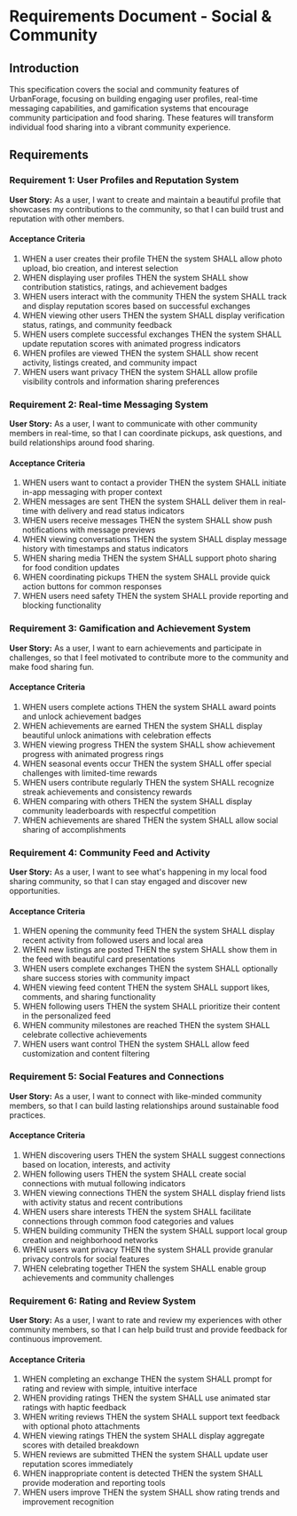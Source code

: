 # Requirements Document - Social & Community

## Introduction

This specification covers the social and community features of UrbanForage, focusing on building engaging user profiles, real-time messaging capabilities, and gamification systems that encourage community participation and food sharing. These features will transform individual food sharing into a vibrant community experience.

## Requirements

### Requirement 1: User Profiles and Reputation System

**User Story:** As a user, I want to create and maintain a beautiful profile that showcases my contributions to the community, so that I can build trust and reputation with other members.

#### Acceptance Criteria

1. WHEN a user creates their profile THEN the system SHALL allow photo upload, bio creation, and interest selection
2. WHEN displaying user profiles THEN the system SHALL show contribution statistics, ratings, and achievement badges
3. WHEN users interact with the community THEN the system SHALL track and display reputation scores based on successful exchanges
4. WHEN viewing other users THEN the system SHALL display verification status, ratings, and community feedback
5. WHEN users complete successful exchanges THEN the system SHALL update reputation scores with animated progress indicators
6. WHEN profiles are viewed THEN the system SHALL show recent activity, listings created, and community impact
7. WHEN users want privacy THEN the system SHALL allow profile visibility controls and information sharing preferences

### Requirement 2: Real-time Messaging System

**User Story:** As a user, I want to communicate with other community members in real-time, so that I can coordinate pickups, ask questions, and build relationships around food sharing.

#### Acceptance Criteria

1. WHEN users want to contact a provider THEN the system SHALL initiate in-app messaging with proper context
2. WHEN messages are sent THEN the system SHALL deliver them in real-time with delivery and read status indicators
3. WHEN users receive messages THEN the system SHALL show push notifications with message previews
4. WHEN viewing conversations THEN the system SHALL display message history with timestamps and status indicators
5. WHEN sharing media THEN the system SHALL support photo sharing for food condition updates
6. WHEN coordinating pickups THEN the system SHALL provide quick action buttons for common responses
7. WHEN users need safety THEN the system SHALL provide reporting and blocking functionality

### Requirement 3: Gamification and Achievement System

**User Story:** As a user, I want to earn achievements and participate in challenges, so that I feel motivated to contribute more to the community and make food sharing fun.

#### Acceptance Criteria

1. WHEN users complete actions THEN the system SHALL award points and unlock achievement badges
2. WHEN achievements are earned THEN the system SHALL display beautiful unlock animations with celebration effects
3. WHEN viewing progress THEN the system SHALL show achievement progress with animated progress rings
4. WHEN seasonal events occur THEN the system SHALL offer special challenges with limited-time rewards
5. WHEN users contribute regularly THEN the system SHALL recognize streak achievements and consistency rewards
6. WHEN comparing with others THEN the system SHALL display community leaderboards with respectful competition
7. WHEN achievements are shared THEN the system SHALL allow social sharing of accomplishments

### Requirement 4: Community Feed and Activity

**User Story:** As a user, I want to see what's happening in my local food sharing community, so that I can stay engaged and discover new opportunities.

#### Acceptance Criteria

1. WHEN opening the community feed THEN the system SHALL display recent activity from followed users and local area
2. WHEN new listings are posted THEN the system SHALL show them in the feed with beautiful card presentations
3. WHEN users complete exchanges THEN the system SHALL optionally share success stories with community impact
4. WHEN viewing feed content THEN the system SHALL support likes, comments, and sharing functionality
5. WHEN following users THEN the system SHALL prioritize their content in the personalized feed
6. WHEN community milestones are reached THEN the system SHALL celebrate collective achievements
7. WHEN users want control THEN the system SHALL allow feed customization and content filtering

### Requirement 5: Social Features and Connections

**User Story:** As a user, I want to connect with like-minded community members, so that I can build lasting relationships around sustainable food practices.

#### Acceptance Criteria

1. WHEN discovering users THEN the system SHALL suggest connections based on location, interests, and activity
2. WHEN following users THEN the system SHALL create social connections with mutual following indicators
3. WHEN viewing connections THEN the system SHALL display friend lists with activity status and recent contributions
4. WHEN users share interests THEN the system SHALL facilitate connections through common food categories and values
5. WHEN building community THEN the system SHALL support local group creation and neighborhood networks
6. WHEN users want privacy THEN the system SHALL provide granular privacy controls for social features
7. WHEN celebrating together THEN the system SHALL enable group achievements and community challenges

### Requirement 6: Rating and Review System

**User Story:** As a user, I want to rate and review my experiences with other community members, so that I can help build trust and provide feedback for continuous improvement.

#### Acceptance Criteria

1. WHEN completing an exchange THEN the system SHALL prompt for rating and review with simple, intuitive interface
2. WHEN providing ratings THEN the system SHALL use animated star ratings with haptic feedback
3. WHEN writing reviews THEN the system SHALL support text feedback with optional photo attachments
4. WHEN viewing ratings THEN the system SHALL display aggregate scores with detailed breakdown
5. WHEN reviews are submitted THEN the system SHALL update user reputation scores immediately
6. WHEN inappropriate content is detected THEN the system SHALL provide moderation and reporting tools
7. WHEN users improve THEN the system SHALL show rating trends and improvement recognition